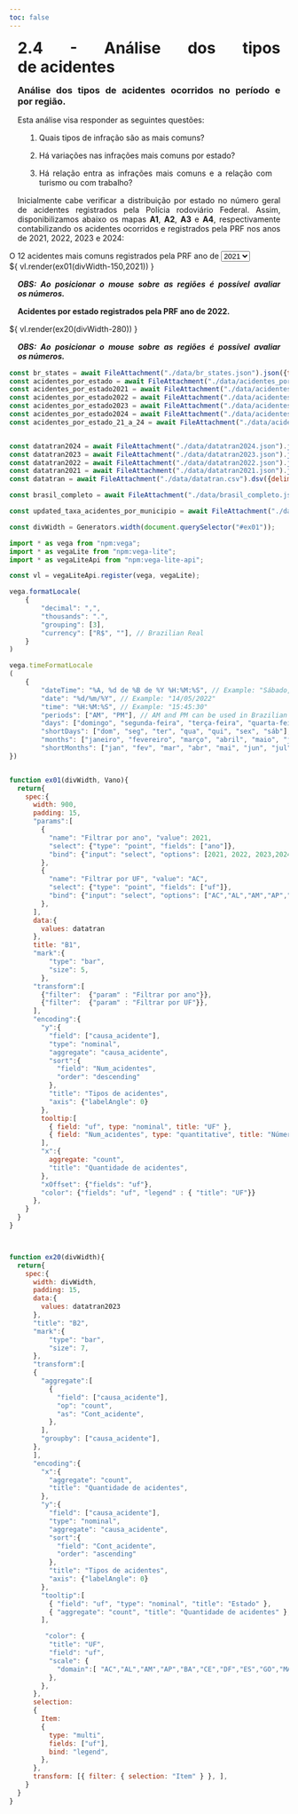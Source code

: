 ```yaml
---
toc: false
---
```


<style> 
    p, li, ol, table, figure, figcaption, h1, h2, h3, h4, h5, h6, .katex-display
    {
        max-width:none;
        text-align: justify;
        margin: 15px 15px;
        text-wrap: pretty;
    }
</style>

# 2.4 - Análise dos tipos de acidentes

### Análise dos tipos de acidentes ocorridos no período e por região.

Esta análise visa responder as seguintes questões:

1) Quais tipos de infração são as mais comuns?
2) Há variações nas infrações mais comuns por estado?
3) Há relação entra as infrações mais comuns e a relação com turismo ou com trabalho?


Inicialmente cabe verificar a distribuição por estado no número geral de acidentes registrados pela Polícia rodoviário Federal. Assim, disponibilizamos abaixo os mapas **A1**, **A2**, **A3** e **A4**, respectivamente contabilizando os acidentes ocorridos e registrados pela PRF nos anos de 2021, 2022, 2023 e 2024:



<div class="grid grid-cols">
  <div id="ex01" class="card">
      O 12 acidentes mais comuns registrados pela PRF ano de <select name="CMBAno" id="CMBAno">
        <option value=ex01>2021</option>
        <option value=ex02>2022</option>
        <option value=ex03>2023</option>
        <option value=ex04>2024</option>
      </select>
      <div style="width: 100%, margin-top: 15px;">
        ${ vl.render(ex01(divWidth-150,2021)) }
      </div>
      <h5>OBS: Ao posicionar o mouse sobre as regiões é possível avaliar os números.</h5>
  </div>
</div>

<div class="grid grid-cols">
    <div id="ex20" class="card">
        <h4>Acidentes por estado registrados pela PRF ano de 2022.</h4>
        <div style="width: 100%; margin-top: 15px;">
            ${ vl.render(ex20(divWidth-280)) }
        </div>
        <h5>OBS: Ao posicionar o mouse sobre as regiões é possível avaliar os números.</h5>
    </div>
</div>

```js
const br_states = await FileAttachment("./data/br_states.json").json({typed: true,});
const acidentes_por_estado = await FileAttachment("./data/acidentes_por_estado.csv").csv({ typed: true });
const acidentes_por_estado2021 = await FileAttachment("./data/acidentes_por_estado2021.csv").csv({ typed: true });    
const acidentes_por_estado2022 = await FileAttachment("./data/acidentes_por_estado2022.csv").csv({ typed: true });
const acidentes_por_estado2023 = await FileAttachment("./data/acidentes_por_estado2023.csv").csv({ typed: true });
const acidentes_por_estado2024 = await FileAttachment("./data/acidentes_por_estado2024.csv").csv({ typed: true });
const acidentes_por_estado_21_a_24 = await FileAttachment("./data/acidentes_por_estado_21_a_24.csv").csv({ typed: true });


const datatran2024 = await FileAttachment("./data/datatran2024.json").json({typed: true,});
const datatran2023 = await FileAttachment("./data/datatran2023.json").json({typed: true,});
const datatran2022 = await FileAttachment("./data/datatran2022.json").json({typed: true,});
const datatran2021 = await FileAttachment("./data/datatran2021.json").json({typed: true,});
const datatran = await FileAttachment("./data/datatran.csv").dsv({delimiter: ";",typed: true,});

const brasil_completo = await FileAttachment("./data/brasil_completo.json").json({typed: true,});

const updated_taxa_acidentes_por_municipio = await FileAttachment("./data/updated_taxa_acidentes_por_municipio.csv").csv({  typed: true,});

const divWidth = Generators.width(document.querySelector("#ex01"));

import * as vega from "npm:vega";
import * as vegaLite from "npm:vega-lite";
import * as vegaLiteApi from "npm:vega-lite-api";

const vl = vegaLiteApi.register(vega, vegaLite);

vega.formatLocale(
    {
        "decimal": ",",
        "thousands": ".",
        "grouping": [3],
        "currency": ["R$", ""], // Brazilian Real
    }
)

vega.timeFormatLocale
(
    {
        "dateTime": "%A, %d de %B de %Y %H:%M:%S", // Example: "Sábado, 14 de Maio de 2022 15:45:30"
        "date": "%d/%m/%Y", // Example: "14/05/2022"
        "time": "%H:%M:%S", // Example: "15:45:30"
        "periods": ["AM", "PM"], // AM and PM can be used in Brazilian Portuguese as well.
        "days": ["domingo", "segunda-feira", "terça-feira", "quarta-feira", "quinta-feira", "sexta-feira", "sábado"],
        "shortDays": ["dom", "seg", "ter", "qua", "qui", "sex", "sáb"],
        "months": ["janeiro", "fevereiro", "março", "abril", "maio", "junho", "julho", "agosto", "setembro", "outubro", "novembro", "dezembro"],
        "shortMonths": ["jan", "fev", "mar", "abr", "mai", "jun", "jul", "ago", "set", "out", "nov", "dez"]
})


function ex01(divWidth, Vano){
  return{
    spec:{
      width: 900,
      padding: 15,  
      "params":[
        {
          "name": "Filtrar por ano", "value": 2021,
          "select": {"type": "point", "fields": ["ano"]},
          "bind": {"input": "select", "options": [2021, 2022, 2023,2024],}
        },
        {
          "name": "Filtrar por UF", "value": "AC",
          "select": {"type": "point", "fields": ["uf"]},
          "bind": {"input": "select", "options": ["AC","AL","AM","AP","BA","CE","DF","ES","GO","MA","MG","MS","MT","PA","PB","PE","PI","PR","RJ","RN","RO","RR","RS","SC","SE","SP","TO"],}
        },
      ], 
      data:{
        values: datatran
      },
      title: "B1",
      "mark":{
          "type": "bar",
          "size": 5,
        },
      "transform":[
        {"filter":  {"param" : "Filtrar por ano"}},
        {"filter":  {"param" : "Filtrar por UF"}},
      ],      
      "encoding":{
        "y":{
          "field": ["causa_acidente"],
          "type": "nominal",
          "aggregate": "causa_acidente",
          "sort":{
            "field": "Num_acidentes",
            "order": "descending"
          },        
          "title": "Tipos de acidentes", 
          "axis": {"labelAngle": 0}                                 
        },
        tooltip:[
          { field: "uf", type: "nominal", title: "UF" },
          { field: "Num_acidentes", type: "quantitative", title: "Número de aciedentes" },
        ],
        "x":{
          aggregate: "count",                  
          "title": "Quantidade de acidentes",    
        },
        "xOffset": {"fields": "uf"},
        "color": {"fields": "uf", "legend" : { "title": "UF"}}            
      },     
    }
  }
}



function ex20(divWidth){
  return{
    spec:{
      width: divWidth,
      padding: 15,   
      data:{
        values: datatran2023
      },
      "title": "B2",
      "mark":{
          "type": "bar",
          "size": 7,
      },
      "transform":[
      {
        "aggregate":[
          {
            "field": ["causa_acidente"],
            "op": "count", 
            "as": "Cont_acidente",
          },
        ],
        "groupby": ["causa_acidente"],
      },
      ],
      "encoding":{
        "x":{
          "aggregate": "count",                   
          "title": "Quantidade de acidentes", 
        },
        "y":{
          "field": ["causa_acidente"],
          "type": "nominal",
          "aggregate": "causa_acidente",
          "sort":{
            "field": "Cont_acidente",
            "order": "ascending"
          },        
          "title": "Tipos de acidentes", 
          "axis": {"labelAngle": 0}                                 
        },
        "tooltip":[
          { "field": "uf", "type": "nominal", "title": "Estado" },
          { "aggregate": "count", "title": "Quantidade de acidentes" },
        ],

         "color": {
          "title": "UF",
          "field": "uf", 
          "scale": {
            "domain":[ "AC","AL","AM","AP","BA","CE","DF","ES","GO","MA","MG","MS","MT","PA","PB","PE","PI","PR","RJ","RN","RO","RR","RS","SC","SE","SP","TO" ],
          },
        },  
      },
      selection: 
      {
        Item: 
        {
          type: "multi",
          fields: ["uf"],
          bind: "legend",
        },
      },
      transform: [{ filter: { selection: "Item" } }, ],
    }
  }
}
```
